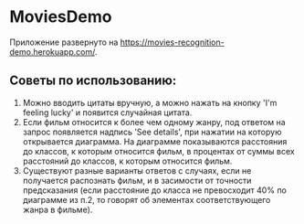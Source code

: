 # MoviesDemo
Приложение развернуто на https://movies-recognition-demo.herokuapp.com/.
## Советы по использованию:
1) Можно вводить цитаты вручную, а можно нажать на кнопку 'I'm feeling lucky' и появится случайная цитата.
2) Если фильм относится к более чем одному жанру, под ответом на запрос появляется надпись 'See details', при нажатии на которую открывается диаграмма. На диаграмме показываются расстояния до классов, к которым относится фильм, в процентах от суммы всех расстояний до классов, к которым относится фильм. 
3) Существуют разные варианты ответов с случаях, если не получается распознать фильм, и в засимости от точности предсказания (если расстояние до класса не превосходит 40% по диаграмме из п.2, то говорят об элементах соответствующего жанра в фильме).
